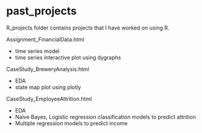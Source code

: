 # past_projects

R_projects folder contains projects that I have worked on using R. 

Assignment_FinancialData.html
- time series model
- time series interactive plot using dygraphs

CaseStudy_BreweryAnalysis.html
- EDA
- state map plot using plotly

CaseStudy_EmployeeAttrition.html
- EDA
- Naive Bayes, Logistic regression classification models to predict attrition
- Multiple regression models to predict income


